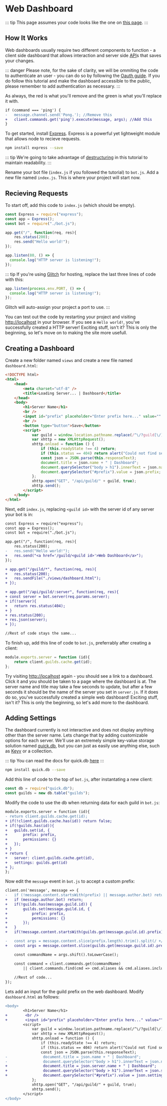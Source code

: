 # Web Dashboard

::: tip
This page assumes your code looks like the one on [this page](https://discordjs.guide/command-handling/adding-features.html).
:::

## How It Works

Web dashboards usually require two different components to function - a client side dashboard that allows interaction and server side [API](https://wikipedia.org/wiki/Application_programming_interface)s that saves your changes.

::: danger
Please note, for the sake of clarity, we will be ommiting the code to authenticate an user - you can do so by following the [Oauth guide](https://discordjs.guide/oauth2/). If you do follow this tutorial and make the dashboard accessible to the public, please remember to add authentication as necessary.
:::

As always, the red is what you'll remove and the green is what you'll replace it with.

```diff
if (command === 'ping') {
-	message.channel.send('Pong.'); //Remove this
+	client.commands.get('ping').execute(message, args); //Add this
}
```

To get started, install [Express](https://expressjs.com/). Express is a powerful yet lightweight module that allows node to recieve requests.
```sh
npm install express --save
```

::: tip
We're going to take advantage of [destructuring](https://discordjs.guide/additional-info/es6-syntax.html#destructuring) in this tutorial to maintain readability.
:::

Rename your bot file (`index.js` if you followed the tutorial) to `bot.js`. Add a new file named `index.js`. This is where your project will start now.

## Recieving Requests

To start off, add this code to `index.js` (which should be empty).

```js
const Express = require("express");
const app = Express();
const bot = require("./bot.js");

app.get("/", function(req, res){
	res.status(200);
	res.send("Hello world!");
});

app.listen(80, () => {
  console.log("HTTP server is listening!");
});
```
::: tip
If you're using [Glitch](https://glitch.com) for hosting, replace the last three lines of code with this:

```js
app.listen(process.env.PORT, () => {
  console.log("HTTP server is listening!");
});
```
Glitch will auto-assign your project a port to use.
:::

You can test out the code by restarting your project and visiting [http://localhost](http://localhost) in your browser. If you see a `Hello world!`, you've successfully created a HTTP server! Exciting stuff, isn't it? This is only the beginning, so let's move on to making the site more usefull.

## Creating a Dashboard

Create a new folder named `views` and create a new file named `dashboard.html`:
```html
<!DOCTYPE html>
<html>
    <head>
        <meta charset="utf-8" />
        <title>Loading Server... | Dashboard</title>
    </head>
    <body>
        <h1>Server Name</h1>
        <br />
        <input id="prefix" placeholder="Enter prefix here..." value="" />
        <br />
        <button type="button">Save</button>
        <script>
            var guild = window.location.pathname.replace(/^\/?guild[\/]+([0-9]+)\/?$/gim, "$1");
            var xhttp = new XMLHttpRequest();
            xhttp.onload = function () {
                if (this.readyState !== 4) return;
                if (this.status == 404) return alert("Could not find server!");
                const json = JSON.parse(this.responseText);
                document.title = json.name + " | Dashboard";
                document.querySelector("body > h1").innerText = json.name;
                document.querySelector("#prefix").value = json.prefix;
            };
            xhttp.open("GET", "/api/guild/" + guild, true);
            xhttp.send();
        </script>
    </body>
</html>

```

Next, edit `index.js`, replacing `<guild id>` with the server id of any server your bot is in:

```diff
const Express = require("express");
const app = Express();
const bot = require("./bot.js");

app.get("/", function(req, res){
	res.status(200);
-	res.send("Hello world!");
+	res.send("<a href='/guild/<guild id>'>Web Dashboard</a>");
});

+ app.get("/guild/*", function(req, res){
+   res.status(200);
+	res.sendFile("./views/dashboard.html");
+ });

+ app.get("/api/guild/:server", function(req, res){
+ const server = bot.server(req.params.server);
+ if(!server){
+ 	return res.status(404);
+ }
+ res.status(200);
+ res.json(server);
+ });

//Rest of code stays the same...

```

To finish up, add this line of code to `bot.js`, preferrably after creating a client:
```js
module.exports.server = function (id){
	return client.guilds.cache.get(id);
};
```

Try visiting [http://localhost](http://localhost) again - you should see a link to a dashboard. Click it and you should be taken to a page where the dashboard is at. The server name and title may take a few seconds to update, but after a few seconds it should be the name of the server you set in `server.js`. If it does do so, you've successfully created a simple web dashboard! Exciting stuff, isn't it? This is only the beginning, so let's add more to the dashboard.

## Adding Settings
The dashboard currently is not interactive and does not display anything other than the server name. Lets change that by adding customizable options for each server. We'll use an extremely simple key-value storage solution named [quick.db](https://quickdb.js.org/), but you can just as easily use anything else, such as [Keyv](https://www.npmjs.com/package/keyv) or a collection.

::: tip
You can read the docs for quick.db [here](https://quickdb.js.org/docs.html)
:::

```sh
npm install quick.db --save
```

Add this line of code to the top of `bot.js`, after instantating a new client:

```js
const db = require("quick.db");
const guilds = new db.table("guilds");
```

Modify the code to use the db when returning data for each guild in `bot.js`:

```diff
module.exports.server = function (id){
- return client.guilds.cache.get(id);
+ if(!client.guilds.cache.has(id)) return false;
+ if(!guilds.has(id)){
+ 	guilds.set(id, {
+ 		prefix: prefix,
+		permissions: {}
+ 	});
+ }
+ return {
+ 	server: client.guilds.cache.get(id),
+	settings: guilds.get(id)
+ };
};
```

Now edit the `message` event in `bot.js` to accept a custom prefix:

```diff
client.on('message', message => {
-	if (!message.content.startsWith(prefix) || message.author.bot) return;
+	if (message.author.bot) return;
+	if(!guilds.has(message.guild.id)) {
+		guilds.set(message.guild.id, {
+ 			prefix: prefix,
+			permissions: {}
+ 		});
+	}
+	if(!message.content.startsWith(guilds.get(message.guild.id).prefix))) return;

-	const args = message.content.slice(prefix.length).trim().split(/ +/);
+	const args = message.content.slice(guilds.get(message.guild.id).prefix.length).trim().split(/ +/);

	const commandName = args.shift().toLowerCase();

	const command = client.commands.get(commandName)
		|| client.commands.find(cmd => cmd.aliases && cmd.aliases.includes(commandName));
		
	//Rest of code...
});
```

Lets add an input for the guild prefix on the web dashboard. Modify `dashboard.html` as follows:

```diff
<body>
        <h1>Server Name</h1>
+        <br />
+        <input id="prefix" placeholder="Enter prefix here..." value="" />
        <script>
            var guild = window.location.pathname.replace(/^\/?guild[\/]+([0-9]+)\/?$/gim, "$1");
            var xhttp = new XMLHttpRequest();
            xhttp.onload = function () {
                if (this.readyState !== 4) return;
                if (this.status == 404) return alert("Could not find server!");
                const json = JSON.parse(this.responseText);
-                document.title = json.name + " | Dashboard";
-                document.querySelector("body > h1").innerText = json.name;
+				 document.title = json.server.name + " | Dashboard";
+                document.querySelector("body > h1").innerText = json.server.name;
+                document.querySelector("#prefix").value = json.settings.prefix;
            };
            xhttp.open("GET", "/api/guild/" + guild, true);
            xhttp.send();
        </script>
</body>
```
